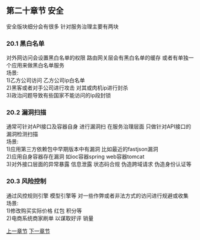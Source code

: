## 第二十章节 安全
安全版块细分会有很多 针对服务治理主要有两块

### 20.1 黑白名单
对外网访问会设置黑白名单的权限 路由网关层会有黑白名单的缓存 或者有单独一个应用来做黑白名单服务  
场景:   
1)乙方公司访问 乙方公司ip白名单  
2)黑客或者对手公司进行攻击 对其或肉机ip进行封杀  
3)政治问题导致有些国家不能访问的ip段封锁  

### 20.2 漏洞扫描
通常可针对API接口及容器自身 进行漏洞扫 在服务治理层面 只做针对API接口的漏洞检测扫描  
场景:  
1)应用第三方依赖包中早期版本中有漏洞 比如最近的fastjson漏洞  
2)应用自身容器存在漏洞 如ioc容器spring web容器tomcat  
3)对外接口层面的异常暴露 信息泄露 状态码合规 伪造跨域请求 伪造身份认证等  

### 20.3 风险控制
通过风控规则引擎 模型引擎等 对一些作弊或者非法方式的访问进行规避或收集  
场景:  
1)修改购买实际价格 红包 积分等  
2)电商系统商家刷单 以谋取好评 销量  


 <a href="subject-19.md">上一章节</a>  <a href="subject-21.md">下一章节</a>